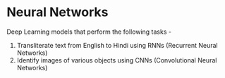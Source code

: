 # Neural Networks
Deep Learning models that perform the following tasks -
1) Transliterate text from English to Hindi using RNNs (Recurrent Neural Networks)
2) Identify images of various objects using CNNs (Convolutional Neural Networks)
